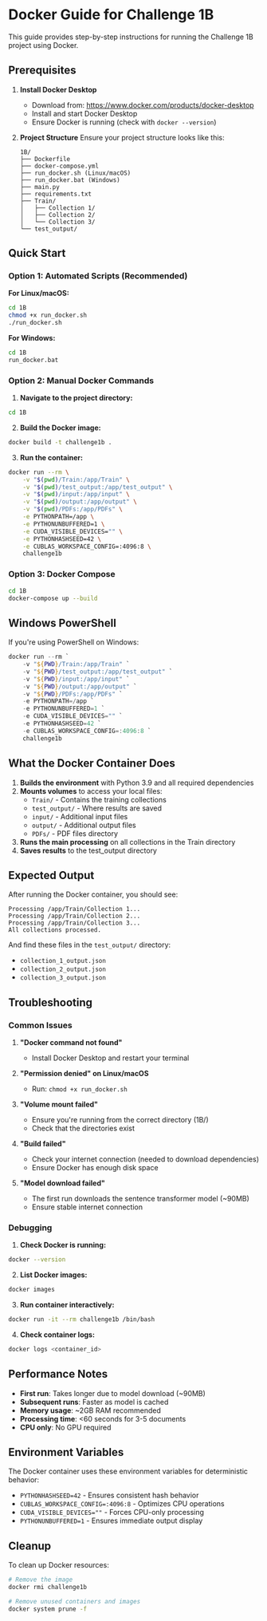 # Docker Guide for Challenge 1B

This guide provides step-by-step instructions for running the Challenge 1B project using Docker.

## Prerequisites

1. **Install Docker Desktop**
   - Download from: https://www.docker.com/products/docker-desktop
   - Install and start Docker Desktop
   - Ensure Docker is running (check with `docker --version`)

2. **Project Structure**
   Ensure your project structure looks like this:
   ```
   1B/
   ├── Dockerfile
   ├── docker-compose.yml
   ├── run_docker.sh (Linux/macOS)
   ├── run_docker.bat (Windows)
   ├── main.py
   ├── requirements.txt
   ├── Train/
   │   ├── Collection 1/
   │   ├── Collection 2/
   │   └── Collection 3/
   └── test_output/
   ```

## Quick Start

### Option 1: Automated Scripts (Recommended)

**For Linux/macOS:**
```bash
cd 1B
chmod +x run_docker.sh
./run_docker.sh
```

**For Windows:**
```cmd
cd 1B
run_docker.bat
```

### Option 2: Manual Docker Commands

1. **Navigate to the project directory:**
```bash
cd 1B
```

2. **Build the Docker image:**
```bash
docker build -t challenge1b .
```

3. **Run the container:**
```bash
docker run --rm \
    -v "$(pwd)/Train:/app/Train" \
    -v "$(pwd)/test_output:/app/test_output" \
    -v "$(pwd)/input:/app/input" \
    -v "$(pwd)/output:/app/output" \
    -v "$(pwd)/PDFs:/app/PDFs" \
    -e PYTHONPATH=/app \
    -e PYTHONUNBUFFERED=1 \
    -e CUDA_VISIBLE_DEVICES="" \
    -e PYTHONHASHSEED=42 \
    -e CUBLAS_WORKSPACE_CONFIG=:4096:8 \
    challenge1b
```

### Option 3: Docker Compose

```bash
cd 1B
docker-compose up --build
```

## Windows PowerShell

If you're using PowerShell on Windows:

```powershell
docker run --rm `
    -v "${PWD}/Train:/app/Train" `
    -v "${PWD}/test_output:/app/test_output" `
    -v "${PWD}/input:/app/input" `
    -v "${PWD}/output:/app/output" `
    -v "${PWD}/PDFs:/app/PDFs" `
    -e PYTHONPATH=/app `
    -e PYTHONUNBUFFERED=1 `
    -e CUDA_VISIBLE_DEVICES="" `
    -e PYTHONHASHSEED=42 `
    -e CUBLAS_WORKSPACE_CONFIG=:4096:8 `
    challenge1b
```

## What the Docker Container Does

1. **Builds the environment** with Python 3.9 and all required dependencies
2. **Mounts volumes** to access your local files:
   - `Train/` - Contains the training collections
   - `test_output/` - Where results are saved
   - `input/` - Additional input files
   - `output/` - Additional output files
   - `PDFs/` - PDF files directory
3. **Runs the main processing** on all collections in the Train directory
4. **Saves results** to the test_output directory

## Expected Output

After running the Docker container, you should see:

```
Processing /app/Train/Collection 1...
Processing /app/Train/Collection 2...
Processing /app/Train/Collection 3...
All collections processed.
```

And find these files in the `test_output/` directory:
- `collection_1_output.json`
- `collection_2_output.json`
- `collection_3_output.json`

## Troubleshooting

### Common Issues

1. **"Docker command not found"**
   - Install Docker Desktop and restart your terminal

2. **"Permission denied" on Linux/macOS**
   - Run: `chmod +x run_docker.sh`

3. **"Volume mount failed"**
   - Ensure you're running from the correct directory (1B/)
   - Check that the directories exist

4. **"Build failed"**
   - Check your internet connection (needed to download dependencies)
   - Ensure Docker has enough disk space

5. **"Model download failed"**
   - The first run downloads the sentence transformer model (~90MB)
   - Ensure stable internet connection

### Debugging

1. **Check Docker is running:**
```bash
docker --version
```

2. **List Docker images:**
```bash
docker images
```

3. **Run container interactively:**
```bash
docker run -it --rm challenge1b /bin/bash
```

4. **Check container logs:**
```bash
docker logs <container_id>
```

## Performance Notes

- **First run**: Takes longer due to model download (~90MB)
- **Subsequent runs**: Faster as model is cached
- **Memory usage**: ~2GB RAM recommended
- **Processing time**: <60 seconds for 3-5 documents
- **CPU only**: No GPU required

## Environment Variables

The Docker container uses these environment variables for deterministic behavior:

- `PYTHONHASHSEED=42` - Ensures consistent hash behavior
- `CUBLAS_WORKSPACE_CONFIG=:4096:8` - Optimizes CPU operations
- `CUDA_VISIBLE_DEVICES=""` - Forces CPU-only processing
- `PYTHONUNBUFFERED=1` - Ensures immediate output display

## Cleanup

To clean up Docker resources:

```bash
# Remove the image
docker rmi challenge1b

# Remove unused containers and images
docker system prune -f
``` 